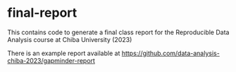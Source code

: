 # final-report

This contains code to generate a final class report for the Reproducible Data Analysis course at Chiba University (2023)

There is an example report available at <https://github.com/data-analysis-chiba-2023/gapminder-report>
